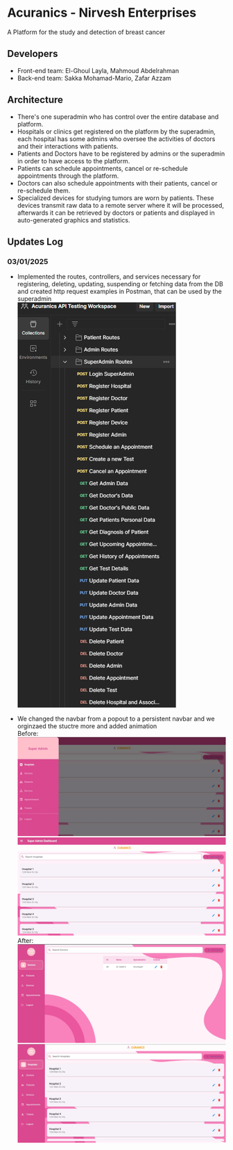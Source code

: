 # Acuranics - Nirvesh Enterprises 
A Platform for the study and detection of breast cancer

## Developers

- Front-end team: El-Ghoul Layla, Mahmoud Abdelrahman  
- Back-end team: Sakka Mohamad-Mario, Zafar Azzam

## Architecture

- There's one superadmin who has control over the entire database and platform.
- Hospitals or clinics get registered on the platform by the superadmin, each hospital has some admins who oversee the activities of doctors and their interactions with patients.
- Patients and Doctors have to be registered by admins or the superadmin in order to have access to the platform.
- Patients can schedule appointments, cancel or re-schedule appointments through the platform.
- Doctors can also schedule appointments with their patients, cancel or re-schedule them.
- Specialized devices for studying tumors are worn by patients. These devices transmit raw data to a remote server where it will be processed, afterwards it can be retrieved by doctors or patients and displayed in auto-generated graphics and statistics.

## Updates Log
### 03/01/2025

- Implemented the routes, controllers, and services necessary for registering, deleting, updating, suspending or fetching data from the DB and created http request examples in Postman, that can be used by the superadmin  
![superadmin example http requests in postman](updates_pics/Superadmins_routes_Postman.png)

- We changed the navbar from a popout to a persistent navbar and we orginzaed the stuctre more and added animation  
Before: ![popout_navbar_1](updates_pics/popout_navbar1.png) ![popout_navbar_2](updates_pics/popout_navbar2.png)
After: ![persistent navbar_1](updates_pics/persistent_navbar2.png) ![persistent navbar_2](updates_pics/persistent_navbar1.png)

